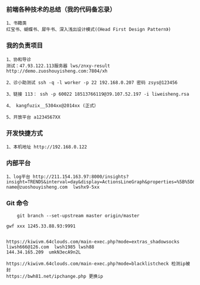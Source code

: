 ### 前端各种技术的总结（我的代码备忘录）
    1、书籍类
    红宝书、蝴蝶书、犀牛书、深入浅出设计模式(《Head First Design Pattern》)

### 我的负责项目

    1、协和导诊
    测试：47.93.122.113服务器 lws/znxy-result http://demo.zuoshouyisheng.com:7804/xh

    2、诊小助测试 ssh -q -l worker -p 22 192.168.0.207 密码 zsys@123456

    3、链接 113： ssh -p 60022 18513766119@39.107.52.197 -i liweisheng.rsa

    4、 kangfuzix__5304xx@2014xx (正式）

    5、开放平台 a1234567XX

### 开发快捷方式
    1、本机地址 http://192.168.0.122

### 内部平台
    1、log平台 http://211.154.163.97:8000/insights?insight=TRENDS&interval=day&display=ActionsLineGraph&properties=%5B%5D&filter_test_accounts=false
    name@zuoshouyisheng.com  lwshx9-5xx

### Git 命令
```git
    git branch --set-upstream master origin/master
```

    gwf xxx 1245.33.88.93:9991


    https://kiwivm.64clouds.com/main-exec.php?mode=extras_shadowsocks
    liwsh666@126.com  lwsh1985 lwsh88
    144.34.165.209  umkN3ecA9n2L

    https://kiwivm.64clouds.com/main-exec.php?mode=blacklistcheck 检测ip被封
    https://bwh81.net/ipchange.php 更换ip